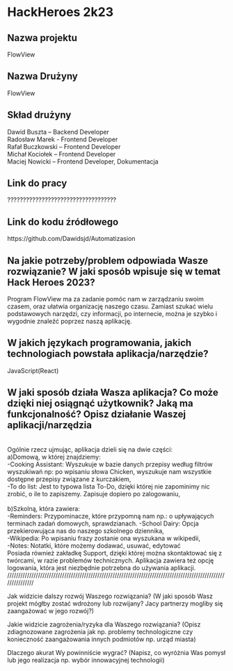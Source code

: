 <h1>HackHeroes 2k23</h1>

<h2>Nazwa projektu</h2>
<p>FlowView</p>

<h2>Nazwa Drużyny</h2>
<p>FlowView</p>

<h2>Skład drużyny</h2>
Dawid Buszta – Backend Developer<br>
Radosław Marek - Frontend Developer<br>
Rafał Buczkowski – Frontend Developer<br>
Michał Kociołek – Frontend Developer<br>
Maciej Nowicki – Frontend Developer, Dokumentacja<br>

<h2>Link do pracy</h2>
???????????????????????????????????

<h2>Link do kodu źródłowego</h2>
https://github.com/Dawidsjd/Automatizasion

<h2>Na jakie potrzeby/problem odpowiada Wasze rozwiązanie? W jaki sposób wpisuje się w temat Hack Heroes 2023?
</h2>
Program FlowView ma za zadanie pomóc nam w zarządzaniu swoim czasem, oraz ułatwia organizację naszego czasu. Zamiast szukać wielu podstawowych narzędzi, czy informacji, po internecie, można je szybko i wygodnie znaleźć poprzez naszą aplikację.

<h2>W jakich językach programowania, jakich technologiach powstała aplikacja/narzędzie?</h2>
JavaScript(React)

<h2>W jaki sposób działa Wasza aplikacja? Co może dzięki niej osiągnąć użytkownik? Jaką ma funkcjonalność?
Opisz działanie Waszej aplikacji/narzędzia</h2><br>
Ogólnie rzecz ujmując, aplikacja dzieli się na dwie części:	<br>
a)Domową, w której znajdziemy:<br>
	-Cooking Assistant: Wyszukuje w bazie danych przepisy według filtrów wyszukiwań np: po wpisaniu słowa Chicken, wyszukuje nam wszystkie dostępne przepisy związane z kurczakiem,<br>
	-To do list: Jest to typowa lista To-Do, dzięki której nie zapominimy nic zrobić, o ile to zapiszemy. Zapisuje dopiero po zalogowaniu,<br>
<br>
b)Szkolną, która zawiera:<br>
	-Reminders: Przypominacze, które przypomną nam np.: o upływających terminach zadań domowych, sprawdzianach.
	-School Dairy: Opcja przekierowująca nas do naszego szkolnego dziennika,<br>
	-Wikipedia: Po wpisaniu frazy zostanie ona wyszukana w wikipedii,<br>
	-Notes: Notatki, które możemy dodawać, usuwać, edytować<br>
Posiada również zakładkę Support, dzięki której można skontaktować się z twórcami, w razie problemów technicznych. Aplikacja zawiera też opcję logowania, która jest niezbędnie potrzebna do używania aplikacji. <br>
/////////////////////////////////////////////////////////////////////////////////////////////////////////////// 
<br>

Jak widzicie dalszy rozwój Waszego rozwiązania?
(W jaki sposób Wasz projekt mógłby zostać wdrożony lub rozwijany? Jacy partnerzy mogliby się zaangażować w jego rozwój?)


Jakie widzicie zagrożenia/ryzyka dla Waszego rozwiązania?
(Opisz zdiagnozowane zagrożenia jak np. problemy technologiczne czy konieczność zaangażowania innych podmiotów np. urząd miasta)


Dlaczego akurat Wy powinniście wygrać?
(Napisz, co wyróżnia Was pomysł lub jego realizacja np. wybór innowacyjnej technologii)




